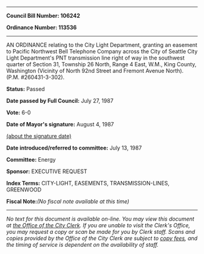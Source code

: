 

********

**Council Bill Number: 106242**
   
**Ordinance Number: 113536**
********

 AN ORDINANCE relating to the City Light Department, granting an easement to Pacific Northwest Bell Telephone Company across the City of Seattle City Light Department's PNT transmission line right of way in the southwest quarter of Section 31, Township 26 North, Range 4 East, W.M., King County, Washington (Vicinity of North 92nd Street and Fremont Avenue North). (P.M. #260431-3-302).

**Status:** Passed
   
**Date passed by Full Council:** July 27, 1987
   
**Vote:** 6-0
   
**Date of Mayor's signature:** August 4, 1987
   
[(about the signature date)](/~public/approvaldate.htm)
   
   
   
**Date introduced/referred to committee:** July 13, 1987
   
**Committee:** Energy
   
**Sponsor:** EXECUTIVE REQUEST
   
   
**Index Terms:** CITY-LIGHT, EASEMENTS, TRANSMISSION-LINES, GREENWOOD

**Fiscal Note:**_(No fiscal note available at this time)_
********

_No text for this document is available on-line. You may view this document at [the Office of the City Clerk](http://www.seattle.gov/leg/clerk/contactUs.htm). If you are unable to visit the Clerk's Office, you may request a copy or scan be made for you by Clerk staff. Scans and copies provided by the Office of the City Clerk are subject to [copy fees](http://clerk.seattle.gov/~public/clerkfees.htm), and the timing of service is dependent on the availability of staff._

